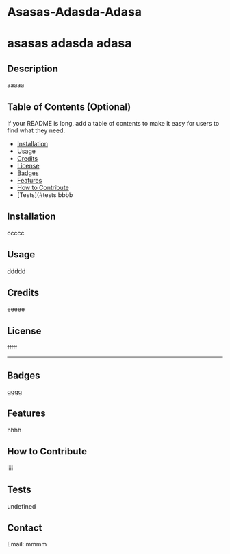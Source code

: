 #  
# Asasas-Adasda-Adasa
# <Your-Project-Title> asasas adasda adasa
## Description

aaaaa

## Table of Contents (Optional)

If your README is long, add a table of contents to make it easy for users to find what they need.

- [Installation](#installation)
- [Usage](#usage)
- [Credits](#credits)
- [License](#license)
- [Badges](#badges)
- [Features](#features)
- [How to Contribute](#contribute)
- [Tests](#tests
bbbb

## Installation

ccccc

## Usage

ddddd

## Credits

eeeee

## License

fffff

---

## Badges

gggg

## Features

hhhh

## How to Contribute

iiii

## Tests

undefined

## Contact

Email: mmmm

